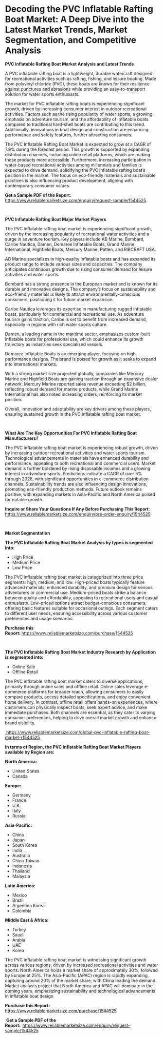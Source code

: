 <p><h1>Decoding the PVC Inflatable Rafting Boat Market: A Deep Dive into the Latest Market Trends, Market Segmentation, and Competitive Analysis</h1></p><p><strong>PVC Inflatable Rafting Boat Market Analysis and Latest Trends</strong></p>
<p><p>A PVC inflatable rafting boat is a lightweight, durable watercraft designed for recreational activities such as rafting, fishing, and leisure boating. Made from polyvinyl chloride (PVC), these boats are known for their resilience against punctures and abrasions while providing an easy-to-transport solution for water sports enthusiasts. </p><p>The market for PVC inflatable rafting boats is experiencing significant growth, driven by increasing consumer interest in outdoor recreational activities. Factors such as the rising popularity of water sports, a growing emphasis on adventure tourism, and the affordability of inflatable boats compared to traditional hard-shell boats are contributing to this trend. Additionally, innovations in boat design and construction are enhancing performance and safety features, further attracting consumers.</p><p>The PVC Inflatable Rafting Boat Market is expected to grow at a CAGR of 7.9% during the forecast period. This growth is supported by expanding distribution channels, including online retail platforms, which are making these products more accessible. Furthermore, increasing participation in water-based recreational activities among millennials and families is expected to drive demand, solidifying the PVC inflatable rafting boat’s position in the market. The focus on eco-friendly materials and sustainable practices is also influencing product development, aligning with contemporary consumer values.</p></p>
<p><strong>Get a Sample PDF of the Report:&nbsp;</strong> <a href="https://www.reliablemarketsize.com/enquiry/request-sample/1544525?utm_campaign=1998&utm_medium=2&utm_source=Github&utm_content=ia&utm_term=15042025&utm_id=pvc-inflatable-rafting-boat">https://www.reliablemarketsize.com/enquiry/request-sample/1544525</a></p>
<p>&nbsp;</p>
<p><strong>PVC Inflatable Rafting Boat Major Market Players</strong></p>
<p><p>The PVC inflatable rafting boat market is experiencing significant growth, driven by the increasing popularity of recreational water activities and a surge in adventure tourism. Key players include AB Marine, Bombard, Caribe Nautica, Damen, Demaree Inflatable Boats, Grand Marine International, Highfield Boats, Mercury Marine, Patten, and RIBCRAFT USA.</p><p>AB Marine specializes in high-quality inflatable boats and has expanded its product range to include various sizes and capacities. The company anticipates continuous growth due to rising consumer demand for leisure activities and water sports.</p><p>Bombard has a strong presence in the European market and is known for its durable and innovative designs. The company’s focus on sustainability and eco-friendly materials is likely to attract environmentally-conscious consumers, positioning it for future market expansion.</p><p>Caribe Nautica leverages its expertise in manufacturing rugged inflatable boats, particularly for commercial and recreational use. As adventure tourism gains traction, Caribe is set to benefit from increased demand, especially in regions with rich water sports culture.</p><p>Damen, a leading name in the maritime sector, emphasizes custom-built inflatable boats for professional use, which could enhance its growth trajectory as industries seek specialized vessels. </p><p>Demaree Inflatable Boats is an emerging player, focusing on high-performance designs. The brand is poised for growth as it seeks to expand into international markets.</p><p>With a strong market size projected globally, companies like Mercury Marine and Highfield Boats are gaining traction through an expansive dealer network. Mercury Marine reported sales revenue exceeding $2 billion, reflecting robust demand for marine products, while Grand Marine International has also noted increasing orders, reinforcing its market position.</p><p>Overall, innovation and adaptability are key drivers among these players, ensuring sustained growth in the PVC inflatable rafting boat market.</p></p>
<p>&nbsp;</p>
<p><strong>What Are The Key Opportunities For PVC Inflatable Rafting Boat Manufacturers?</strong></p>
<p><p>The PVC inflatable rafting boat market is experiencing robust growth, driven by increasing outdoor recreational activities and water sports tourism. Technological advancements in materials have enhanced durability and performance, appealing to both recreational and commercial users. Market demand is further bolstered by rising disposable incomes and a growing interest in adventure sports. Predictions indicate a CAGR of over 5% through 2028, with significant opportunities in e-commerce distribution channels. Sustainability trends are also influencing design innovations, promoting eco-friendly production methods. Future outlook remains positive, with expanding markets in Asia-Pacific and North America poised for notable growth.</p></p>
<p><strong>Inquire or Share Your Questions If Any Before Purchasing This Report:</strong> <a href="https://www.reliablemarketsize.com/enquiry/pre-order-enquiry/1544525?utm_campaign=1998&utm_medium=2&utm_source=Github&utm_content=ia&utm_term=15042025&utm_id=pvc-inflatable-rafting-boat">https://www.reliablemarketsize.com/enquiry/pre-order-enquiry/1544525</a></p>
<p>&nbsp;</p>
<p><strong>Market Segmentation</strong></p>
<p><strong>The PVC Inflatable Rafting Boat Market Analysis by types is segmented into:</strong></p>
<p><ul><li>High Price</li><li>Medium Price</li><li>Low Price</li></ul></p>
<p><p>The PVC inflatable rafting boat market is categorized into three price segments: high, medium, and low. High-priced boats typically feature advanced materials, enhanced durability, and premium design for serious adventurers or commercial use. Medium-priced boats strike a balance between quality and affordability, appealing to recreational users and casual enthusiasts. Low-priced options attract budget-conscious consumers, offering basic features suitable for occasional outings. Each segment caters to different user needs, ensuring accessibility across various customer preferences and usage scenarios.</p></p>
<p><strong>Purchase this Report:&nbsp;</strong><a href="https://www.reliablemarketsize.com/purchase/1544525?utm_campaign=1998&utm_medium=2&utm_source=Github&utm_content=ia&utm_term=15042025&utm_id=pvc-inflatable-rafting-boat">https://www.reliablemarketsize.com/purchase/1544525</a></p>
<p>&nbsp;</p>
<p><strong>The PVC Inflatable Rafting Boat Market Industry Research by Application is segmented into:</strong></p>
<p><ul><li>Online Sale</li><li>Offline Retail</li></ul></p>
<p><p>The PVC inflatable rafting boat market caters to diverse applications, primarily through online sales and offline retail. Online sales leverage e-commerce platforms for broader reach, allowing consumers to easily compare products, access detailed specifications, and enjoy convenient home delivery. In contrast, offline retail offers hands-on experiences, where customers can physically inspect boats, seek expert advice, and make immediate purchases. Both channels are essential, as they cater to varying consumer preferences, helping to drive overall market growth and enhance brand visibility.</p></p>
<p><a href="https://www.reliablemarketsize.com/global-pvc-inflatable-rafting-boat-market-r1544525?utm_campaign=1998&utm_medium=2&utm_source=Github&utm_content=ia&utm_term=15042025&utm_id=pvc-inflatable-rafting-boat">&nbsp;https://www.reliablemarketsize.com/global-pvc-inflatable-rafting-boat-market-r1544525</a></p>
<p><strong>In terms of Region, the PVC Inflatable Rafting Boat Market Players available by Region are:</strong></p>
<p>
    <p> <strong> North America: </strong>
        <ul>
            <li>United States</li>
            <li>Canada</li>
        </ul>
        </p> 
    <p> <strong> Europe: </strong>
        <ul>
            <li>Germany</li>
            <li>France</li>
            <li>U.K.</li>
            <li>Italy</li>
            <li>Russia</li>
        </ul>
        </p> 
    <p> <strong> Asia-Pacific: </strong>
        <ul>
            <li>China</li>
            <li>Japan</li>
            <li>South Korea</li>
            <li>India</li>
            <li>Australia</li>
            <li>China Taiwan</li>
            <li>Indonesia</li>
            <li>Thailand</li>
            <li>Malaysia</li>
        </ul>
        </p> 
    <p> <strong> Latin America: </strong>
        <ul>
            <li>Mexico</li>
            <li>Brazil</li>
            <li>Argentina Korea</li>
            <li>Colombia</li>
        </ul>
        </p> 
    <p> <strong> Middle East & Africa: </strong>
        <ul>
            <li>Turkey</li>
            <li>Saudi</li>
            <li>Arabia</li>
            <li>UAE</li>
            <li>Korea</li>
        </ul>
    </p>
    </p>
<p><p>The PVC inflatable rafting boat market is witnessing significant growth across various regions, driven by increased recreational activities and water sports. North America holds a market share of approximately 30%, followed by Europe at 25%. The Asia-Pacific (APAC) region is rapidly expanding, capturing around 20% of the market share, with China leading the demand. Market analysts project that North America and APAC will dominate in the coming years, emphasizing sustainability and technological advancements in inflatable boat design.</p></p>
<p><strong>Purchase this Report: </strong><a href="https://www.reliablemarketsize.com/purchase/1544525?utm_campaign=1998&utm_medium=2&utm_source=Github&utm_content=ia&utm_term=15042025&utm_id=pvc-inflatable-rafting-boat">https://www.reliablemarketsize.com/purchase/1544525</a></p>
<p>&nbsp;<strong>Get a Sample PDF of the Report:&nbsp;&nbsp;</strong><a href="https://www.reliablemarketsize.com/enquiry/request-sample/1544525?utm_campaign=1998&utm_medium=2&utm_source=Github&utm_content=ia&utm_term=15042025&utm_id=pvc-inflatable-rafting-boat">https://www.reliablemarketsize.com/enquiry/request-sample/1544525</a></p>
<p><strong></strong></p>
<p><p></p><p></p><p></p></p>